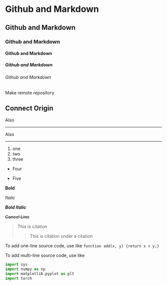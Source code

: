 # Github and Markdown

## Github and Markdown

### Github and Markdown

#### Github and Markdown

##### Github and Markdown

###### Github and Markdown


Make remote repository

Connect Origin
---
Also
***
Also
* * *

1. one
2. two
3. three

* Four
+ Five

**Bold**

*Italic*

***Bold Italic***

~~Cancel Line~~

> This is citation
>> This is citation under a citation

To add one-line source code, use like `function add(x, y) {return x + y;}`

To add multi-line source code, use like
```python
import sys
import numpy as np
import matplotlib.pyplot as plt
import torch
```
